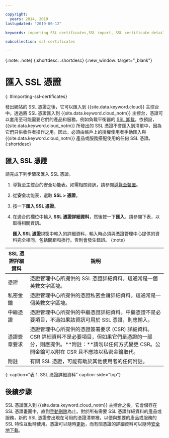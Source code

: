```yaml
---

copyright:
  years: 2014, 2019
lastupdated: "2019-06-12"

keywords: importing SSL certificates,SSL import, SSL certificate details

subcollection: ssl-certificates

---
```


{:note: .note}
{:shortdesc: .shortdesc}
{:new_window: target="_blank"}

# 匯入 SSL 憑證
{: #importing-ssl-certificates}

發出網站的 SSL 憑證之後，它可以匯入到 {{site.data.keyword.cloud}} 主控台中。透過將 SSL 憑證匯入到 {{site.data.keyword.cloud_notm}} 主控台，憑證可以套用至可能需要它們的產品和服務，例如負載平衡器的 [SSL 卸載](/docs/infrastructure/local-load-balancer?topic=local-load-balancer-configuring-ssl-offloading-on-a-load-balancer)。依預設，{{site.data.keyword.cloud_notm}} 所發出的 SSL 憑證不會匯入到清單中，因為它們只供收件者操作之用。因此，必須由帳戶上的授權使用者手動匯入與 {{site.data.keyword.cloud_notm}} 產品或服務搭配使用的任何 SSL 憑證。
{:shortdesc}

## 匯入 SSL 憑證

請完成下列步驟來匯入 SSL 憑證。

1. 導覽至主控台的安全功能表。如需相關資訊，請參閱[導覽至裝置](/docs/infrastructure/ssl-certificates?topic=virtual-servers-navigating-devices)。
2. 從**安全**功能表，選取 **SSL > 憑證**。
3. 按一下**匯入 SSL 憑證**。
4. 在適合的欄位中輸入 **SSL 憑證詳細資料**，然後按一下**匯入**。請參閱下表，以取得相關資訊。

   **匯入 SSL 憑證**視窗中輸入的詳細資料，輸入時必須與憑證管理中心提供的資料完全相同，包括間距和換行。否則會發生錯誤。
   {:note}

|SSL 憑證詳細資料|說明|
| --------------------------- | ----------- |
|憑證|憑證管理中心所提供的 SSL 憑證詳細資料。這通常是一個英數文字區塊。|
|私密金鑰|憑證管理中心所提供的憑證私密金鑰詳細資料。這通常是一個英數文字區塊。|
|中繼憑證|憑證管理中心所提供的中繼憑證詳細資料。中繼憑證不是必要項目，不過如果該資訊可用於 SSL 憑證，則應輸入。|
|憑證簽章要求|憑證管理中心所提供的憑證簽署要求 (CSR) 詳細資料。CSR 詳細資料不是必要項目，但如果它們是憑證的一部分，則應提供。**附註：**請勿以任何方式變更 CSR。公開金鑰可以附在 CSR 且不應該以私密金鑰取代。|
|附註|有關 SSL 憑證，可能有助於其他使用者的任何附註。|
{: caption="表 1. SSL 憑證詳細資料" caption-side="top"}

## 後續步驟

SSL 憑證匯入到 {{site.data.keyword.cloud_notm}} 主控台之後，它會儲存在 SSL 憑證畫面中，直到[手動刪除](/docs/infrastructure/ssl-certificates?topic=ssl-certificates-deleting-ssl-certificates#deleting-ssl-certificates)為止。對於所有需要 SSL 憑證詳細資料的產品或服務，新的 SSL 憑證會出現在可用的憑證清單裡，以便與想要的產品或服務的 SSL 特性互動時使用。憑證可以隨時[更新](/docs/infrastructure/ssl-certificates?topic=ssl-certificates-viewing-and-updating-ssl-certificates)，而有關憑證的詳細資料可以隨時[安全地下載](/docs/infrastructure/ssl-certificates?topic=ssl-certificates-downloading-ssl-certificate-details)。
